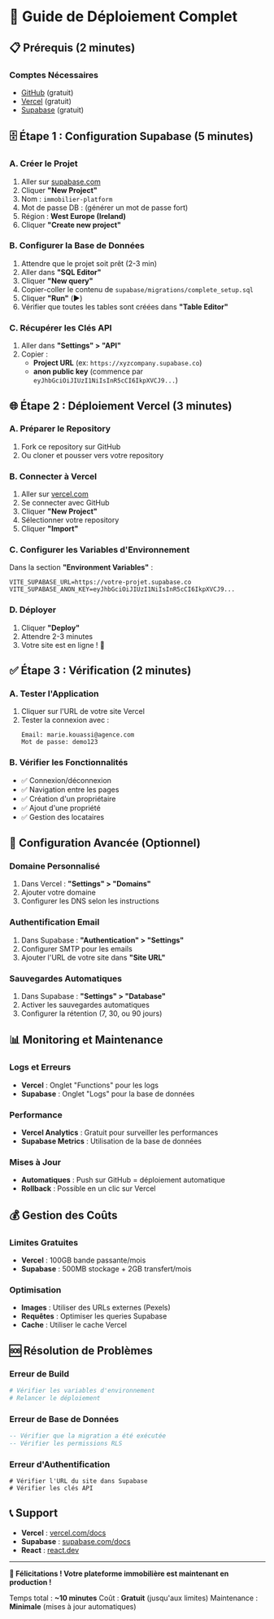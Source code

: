 # 🚀 Guide de Déploiement Complet

## 📋 Prérequis (2 minutes)

### Comptes Nécessaires
- [GitHub](https://github.com) (gratuit)
- [Vercel](https://vercel.com) (gratuit)
- [Supabase](https://supabase.com) (gratuit)

## 🗄️ Étape 1 : Configuration Supabase (5 minutes)

### A. Créer le Projet
1. Aller sur [supabase.com](https://supabase.com)
2. Cliquer **"New Project"**
3. Nom : `immobilier-platform`
4. Mot de passe DB : (générer un mot de passe fort)
5. Région : **West Europe (Ireland)**
6. Cliquer **"Create new project"**

### B. Configurer la Base de Données
1. Attendre que le projet soit prêt (2-3 min)
2. Aller dans **"SQL Editor"**
3. Cliquer **"New query"**
4. Copier-coller le contenu de `supabase/migrations/complete_setup.sql`
5. Cliquer **"Run"** (▶️)
6. Vérifier que toutes les tables sont créées dans **"Table Editor"**

### C. Récupérer les Clés API
1. Aller dans **"Settings" > "API"**
2. Copier :
   - **Project URL** (ex: `https://xyzcompany.supabase.co`)
   - **anon public key** (commence par `eyJhbGciOiJIUzI1NiIsInR5cCI6IkpXVCJ9...`)

## 🌐 Étape 2 : Déploiement Vercel (3 minutes)

### A. Préparer le Repository
1. Fork ce repository sur GitHub
2. Ou cloner et pousser vers votre repository

### B. Connecter à Vercel
1. Aller sur [vercel.com](https://vercel.com)
2. Se connecter avec GitHub
3. Cliquer **"New Project"**
4. Sélectionner votre repository
5. Cliquer **"Import"**

### C. Configurer les Variables d'Environnement
Dans la section **"Environment Variables"** :

```env
VITE_SUPABASE_URL=https://votre-projet.supabase.co
VITE_SUPABASE_ANON_KEY=eyJhbGciOiJIUzI1NiIsInR5cCI6IkpXVCJ9...
```

### D. Déployer
1. Cliquer **"Deploy"**
2. Attendre 2-3 minutes
3. Votre site est en ligne ! 🎉

## ✅ Étape 3 : Vérification (2 minutes)

### A. Tester l'Application
1. Cliquer sur l'URL de votre site Vercel
2. Tester la connexion avec :
   ```
   Email: marie.kouassi@agence.com
   Mot de passe: demo123
   ```

### B. Vérifier les Fonctionnalités
- ✅ Connexion/déconnexion
- ✅ Navigation entre les pages
- ✅ Création d'un propriétaire
- ✅ Ajout d'une propriété
- ✅ Gestion des locataires

## 🔧 Configuration Avancée (Optionnel)

### Domaine Personnalisé
1. Dans Vercel : **"Settings" > "Domains"**
2. Ajouter votre domaine
3. Configurer les DNS selon les instructions

### Authentification Email
1. Dans Supabase : **"Authentication" > "Settings"**
2. Configurer SMTP pour les emails
3. Ajouter l'URL de votre site dans **"Site URL"**

### Sauvegardes Automatiques
1. Dans Supabase : **"Settings" > "Database"**
2. Activer les sauvegardes automatiques
3. Configurer la rétention (7, 30, ou 90 jours)

## 📊 Monitoring et Maintenance

### Logs et Erreurs
- **Vercel** : Onglet "Functions" pour les logs
- **Supabase** : Onglet "Logs" pour la base de données

### Performance
- **Vercel Analytics** : Gratuit pour surveiller les performances
- **Supabase Metrics** : Utilisation de la base de données

### Mises à Jour
- **Automatiques** : Push sur GitHub = déploiement automatique
- **Rollback** : Possible en un clic sur Vercel

## 💰 Gestion des Coûts

### Limites Gratuites
- **Vercel** : 100GB bande passante/mois
- **Supabase** : 500MB stockage + 2GB transfert/mois

### Optimisation
- **Images** : Utiliser des URLs externes (Pexels)
- **Requêtes** : Optimiser les queries Supabase
- **Cache** : Utiliser le cache Vercel

## 🆘 Résolution de Problèmes

### Erreur de Build
```bash
# Vérifier les variables d'environnement
# Relancer le déploiement
```

### Erreur de Base de Données
```sql
-- Vérifier que la migration a été exécutée
-- Vérifier les permissions RLS
```

### Erreur d'Authentification
```
# Vérifier l'URL du site dans Supabase
# Vérifier les clés API
```

## 📞 Support

- **Vercel** : [vercel.com/docs](https://vercel.com/docs)
- **Supabase** : [supabase.com/docs](https://supabase.com/docs)
- **React** : [react.dev](https://react.dev)

---

**🎉 Félicitations ! Votre plateforme immobilière est maintenant en production !**

Temps total : **~10 minutes**
Coût : **Gratuit** (jusqu'aux limites)
Maintenance : **Minimale** (mises à jour automatiques)